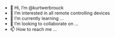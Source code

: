 - 👋 Hi, I’m @kurtwerbrouck
- 👀 I’m interested in all remote controlling devices
- 🌱 I’m currently learning ...
- 💞️ I’m looking to collaborate on ...
- 📫 How to reach me ...

<!---
kurtwerbrouck/kurtwerbrouck is a ✨ special ✨ repository because its `README.md` (this file) appears on your GitHub profile.
You can click the Preview link to take a look at your changes.
--->
